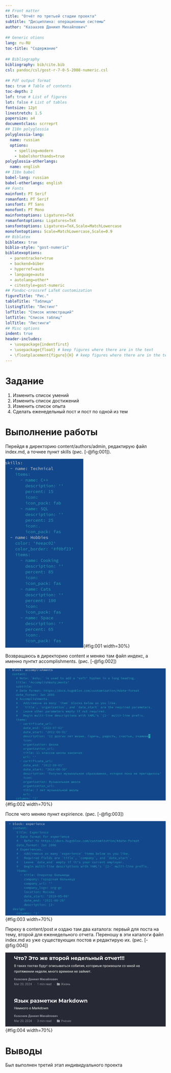 ```yaml
---
## Front matter
title: "Отчёт по третьей стадии проекта"
subtitle: "Дисциплина: операционные системы"
author: "Казаазев Даниил Михайлович"

## Generic otions
lang: ru-RU
toc-title: "Содержание"

## Bibliography
bibliography: bib/cite.bib
csl: pandoc/csl/gost-r-7-0-5-2008-numeric.csl

## Pdf output format
toc: true # Table of contents
toc-depth: 2
lof: true # List of figures
lot: false # List of tables
fontsize: 12pt
linestretch: 1.5
papersize: a4
documentclass: scrreprt
## I18n polyglossia
polyglossia-lang:
  name: russian
  options:
	- spelling=modern
	- babelshorthands=true
polyglossia-otherlangs:
  name: english
## I18n babel
babel-lang: russian
babel-otherlangs: english
## Fonts
mainfont: PT Serif
romanfont: PT Serif
sansfont: PT Sans
monofont: PT Mono
mainfontoptions: Ligatures=TeX
romanfontoptions: Ligatures=TeX
sansfontoptions: Ligatures=TeX,Scale=MatchLowercase
monofontoptions: Scale=MatchLowercase,Scale=0.9
## Biblatex
biblatex: true
biblio-style: "gost-numeric"
biblatexoptions:
  - parentracker=true
  - backend=biber
  - hyperref=auto
  - language=auto
  - autolang=other*
  - citestyle=gost-numeric
## Pandoc-crossref LaTeX customization
figureTitle: "Рис."
tableTitle: "Таблица"
listingTitle: "Листинг"
lofTitle: "Список иллюстраций"
lotTitle: "Список таблиц"
lolTitle: "Листинги"
## Misc options
indent: true
header-includes:
  - \usepackage{indentfirst}
  - \usepackage{float} # keep figures where there are in the text
  - \floatplacement{figure}{H} # keep figures where there are in the text
---
```


# Задание

1. Изменить список умений
2. Изменить список достижений
3. Изменить список опыта
4. Сделать еженедельный пост и пост по одной из тем

# Выполнение работы

Перейдя в директорию content/authors/admin, редактирую файл index.md, а точнее пункт skills (рис. [-@fig:001]).

![Смена данных о опыте и хобби](image/1.png){#fig:001 width=30%}

Возвращаюсь в директорию content и меняю там файл индекс, а именно пунткт accomplishments. (рис. [-@fig:002])

![Смена данных о достижениях](image/2.png){#fig:002 width=70%}

После чего меняю пункт expirience. (рис. [-@fig:003])

![Смена данных об опыте](image/3.png){#fig:003 width=70%}

Переху в content/post и оздаю там два каталога: первый для поста на тему, второй для еженедельного отчета. Переношу в эти каталоги файл index.md из уже существующих постов и редактирую их. (рис. [-@fig:004])

![Результат изменения файлов](image/4.png){#fig:004 width=70%}

# Выводы

Был выполнен третий этап индивидуального проекта
